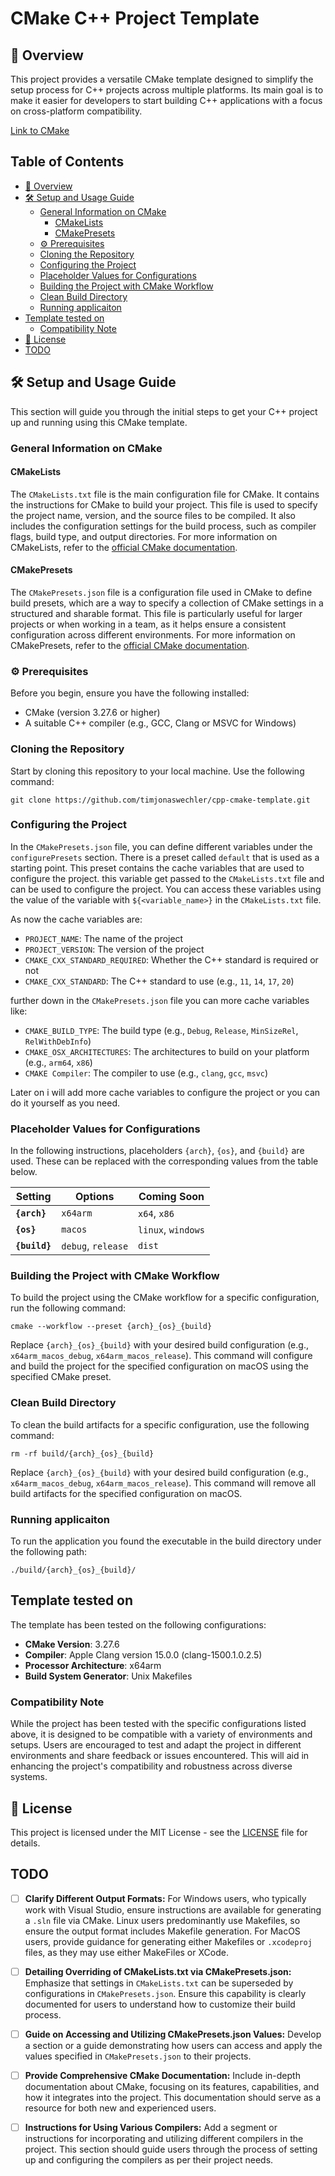 # CMake C++ Project Template

## 🚀 Overview

This project provides a versatile CMake template designed to simplify the setup process for C++ projects across multiple platforms. Its main goal is to make it easier for developers to start building C++ applications with a focus on cross-platform compatibility.

[Link to CMake](https://cmake.org/cmake/help/latest/)

## Table of Contents

- [🚀 Overview](#-overview)
- [🛠️ Setup and Usage Guide](#️-setup-and-usage-guide)
  - [General Information on CMake](#general-information-on-cmake)
    - [CMakeLists](#cmakelists)
    - [CMakePresets](#cmakepresets)
  - [⚙️ Prerequisites](#️-prerequisites)
  - [Cloning the Repository](#cloning-the-repository)
  - [Configuring the Project](#configuring-the-project)
  - [Placeholder Values for Configurations](#placeholder-values-for-configurations)
  - [Building the Project with CMake Workflow](#building-the-project-with-cmake-workflow)
  - [Clean Build Directory](#clean-build-directory)
  - [Running applicaiton](#running-applicaiton)
- [Template tested on](#template-tested-on)
    - [Compatibility Note](#compatibility-note)
- [📝 License](#-license)
- [TODO](#todo)

## 🛠️ Setup and Usage Guide

This section will guide you through the initial steps to get your C++ project up and running using this CMake template.

### General Information on CMake

#### CMakeLists

The `CMakeLists.txt` file is the main configuration file for CMake. It contains the instructions for CMake to build your project. This file is used to specify the project name, version, and the source files to be compiled. It also includes the configuration settings for the build process, such as compiler flags, build type, and output directories. For more information on CMakeLists, refer to the [official CMake documentation](https://cmake.org/cmake/help/latest/manual/cmake-language.7.html).

#### CMakePresets

The `CMakePresets.json` file is a configuration file used in CMake to define build presets, which are a way to specify a collection of CMake settings in a structured and sharable format. This file is particularly useful for larger projects or when working in a team, as it helps ensure a consistent configuration across different environments. For more information on CMakePresets, refer to the [official CMake documentation](https://cmake.org/cmake/help/latest/manual/cmake-presets.7.html).

### ⚙️ Prerequisites

Before you begin, ensure you have the following installed:

* CMake (version 3.27.6 or higher)
* A suitable C++ compiler (e.g., GCC, Clang or MSVC for Windows)

### Cloning the Repository

Start by cloning this repository to your local machine. Use the following command:

```shell
git clone https://github.com/timjonaswechler/cpp-cmake-template.git
```

### Configuring the Project

In the `CMakePresets.json` file, you can define different variables under the `configurePresets` section. There is a preset called `default` that is used as a starting point. This preset contains the cache variables that are used to configure the project.
this variable get passed to the `CMakeLists.txt` file and can be used to configure the project. You can access these variables using the value of the variable with `${<variable_name>}` in the `CMakeLists.txt` file.

As now the cache variables are:

* `PROJECT_NAME`: The name of the project
* `PROJECT_VERSION`: The version of the project
* `CMAKE_CXX_STANDARD_REQUIRED`: Whether the C++ standard is required or not
* `CMAKE_CXX_STANDARD`: The C++ standard to use (e.g., `11`, `14`, `17`, `20`)

further down in the `CMakePresets.json` file you can more cache variables like:

* `CMAKE_BUILD_TYPE`: The build type (e.g., `Debug`, `Release`, `MinSizeRel`, `RelWithDebInfo`)
* `CMAKE_OSX_ARCHITECTURES`: The architectures to build on your platform (e.g., `arm64`, `x86`)
* `CMAKE Compiler`: The compiler to use (e.g., `clang`, `gcc`, `msvc`)

Later on i will add more cache variables to configure the project or you can do it yourself as you need.

### Placeholder Values for Configurations

In the following instructions, placeholders `{arch}`, `{os}`, and `{build}` are used. These can be replaced with the corresponding values from the table below.

| **Setting**     | **Options**      | **Coming Soon**  |
| --------------------- | ---------------------- | ---------------------- |
| **`{arch}`**  | `x64arm`             | `x64`, `x86`       |
| **`{os}`**    | `macos`              | `linux`, `windows` |
| **`{build}`** | `debug`, `release` | `dist`               |

### Building the Project with CMake Workflow

To build the project using the CMake workflow for a specific configuration, run the following command:

```shell
cmake --workflow --preset {arch}_{os}_{build}
```

Replace `{arch}_{os}_{build}` with your desired build configuration (e.g., `x64arm_macos_debug`, `x64arm_macos_release`). This command will configure and build the project for the specified configuration on macOS using the specified CMake preset.

### Clean Build Directory

To clean the build artifacts for a specific configuration, use the following command:

```shell
rm -rf build/{arch}_{os}_{build}
```

Replace `{arch}_{os}_{build}` with your desired build configuration (e.g., `x64arm_macos_debug`, `x64arm_macos_release`). This command will remove all build artifacts for the specified configuration on macOS.

### Running applicaiton

To run the application you found the executable in the build directory under the following path:

```shell
./build/{arch}_{os}_{build}/
```

## Template tested on

The template has been tested on the following configurations:

* **CMake Version**: 3.27.6
* **Compiler**: Apple Clang version 15.0.0 (clang-1500.1.0.2.5)
* **Processor Architecture**: x64arm
* **Build System Generator**: Unix Makefiles

### Compatibility Note

While the project has been tested with the specific configurations listed above, it is designed to be compatible with a variety of environments and setups. Users are encouraged to test and adapt the project in different environments and share feedback or issues encountered. This will aid in enhancing the project's compatibility and robustness across diverse systems.

## 📝 License

This project is licensed under the MIT License - see the [LICENSE](https://github.com/timjonaswechler/Chicken105/blob/main/LICENSE) file for details.

## TODO

* [ ] **Clarify Different Output Formats:** For Windows users, who typically work with Visual Studio, ensure instructions are available for generating a `.sln` file via CMake. Linux users predominantly use Makefiles, so ensure the output format includes Makefile generation. For MacOS users, provide guidance for generating either Makefiles or `.xcodeproj` files, as they may use either MakeFiles or XCode.
* [ ] **Detailing Overriding of CMakeLists.txt via CMakePresets.json:** Emphasize that settings in `CMakeLists.txt` can be superseded by configurations in `CMakePresets.json`. Ensure this capability is clearly documented for users to understand how to customize their build process.
* [ ] **Guide on Accessing and Utilizing CMakePresets.json Values:** Develop a section or a guide demonstrating how users can access and apply the values specified in `CMakePresets.json` to their projects.
* [ ] **Provide Comprehensive CMake Documentation:** Include in-depth documentation about CMake, focusing on its features, capabilities, and how it integrates into the project. This documentation should serve as a resource for both new and experienced users.
* [ ] **Instructions for Using Various Compilers:** Add a segment or instructions for incorporating and utilizing different compilers in the project. This section should guide users through the process of setting up and configuring the compilers as per their project needs.


